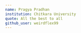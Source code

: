 ```yaml
---
name: Pragya Pradhan
institution: Chitkara University
quote: All the best to all
github_user: weirdflex99
---
```

